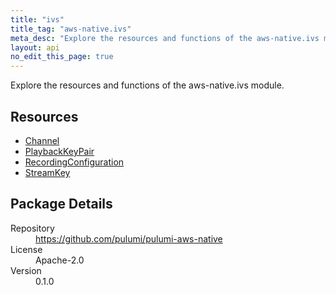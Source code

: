 ```yaml
---
title: "ivs"
title_tag: "aws-native.ivs"
meta_desc: "Explore the resources and functions of the aws-native.ivs module."
layout: api
no_edit_this_page: true
---
```


<!-- WARNING: this file was generated by Pulumi Docs Generator. -->
<!-- Do not edit by hand unless you're certain you know what you are doing! -->

Explore the resources and functions of the aws-native.ivs module.

<h2 id="resources">Resources</h2>
<ul class="api">
    <li><a href="channel" title="Channel"><span class="symbol resource"></span>Channel</a></li>
    <li><a href="playbackkeypair" title="PlaybackKeyPair"><span class="symbol resource"></span>PlaybackKeyPair</a></li>
    <li><a href="recordingconfiguration" title="RecordingConfiguration"><span class="symbol resource"></span>RecordingConfiguration</a></li>
    <li><a href="streamkey" title="StreamKey"><span class="symbol resource"></span>StreamKey</a></li>
</ul>

<h2 id="package-details">Package Details</h2>
<dl class="package-details">
	<dt>Repository</dt>
	<dd><a href="https://github.com/pulumi/pulumi-aws-native">https://github.com/pulumi/pulumi-aws-native</a></dd>
	<dt>License</dt>
	<dd>Apache-2.0</dd>
	<dt>Version</dt>
	<dd>0.1.0</dd>
</dl>


